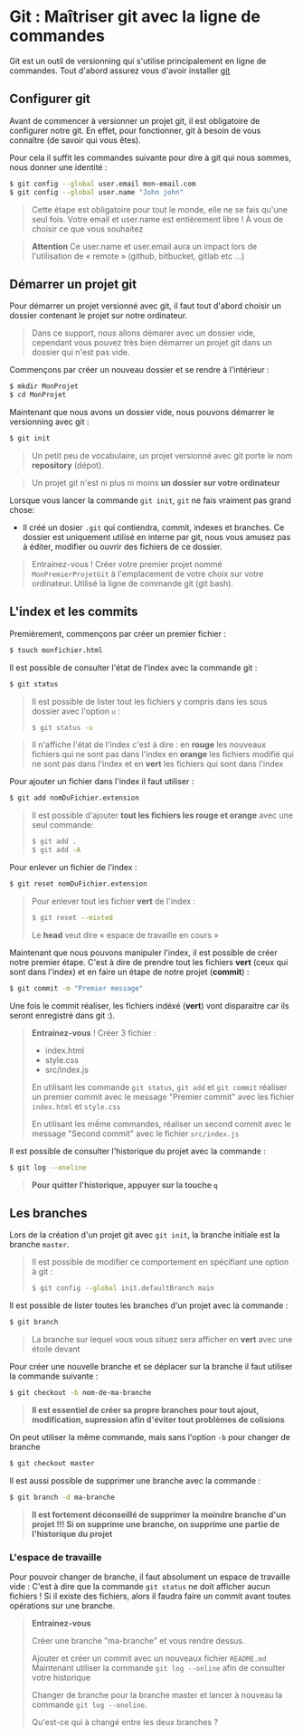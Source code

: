 # Git : Maîtriser git avec la ligne de commandes

Git est un outil de versionning qui s'utilise principalement en ligne de commandes. Tout d'abord assurez vous d'avoir installer [git](https://git-scm.com/downloads)

## Configurer git

Avant de commencer à versionner un projet git, il est obligatoire de configurer notre git. En effet, pour fonctionner, git à besoin de vous connaître (de savoir qui vous êtes).

Pour cela il suffit les commandes suivante pour dire à git qui nous sommes, nous donner une identité :

```bash
$ git config --global user.email mon-email.com
$ git config --global user.name "John john"
```

> Cette étape est obligatoire pour tout le monde, elle ne se fais qu'une seul fois. Votre email et user.name est entièrement libre ! À vous de choisir ce que vous souhaitez

> **Attention** Ce user.name et user.email aura un impact lors de l'utilisation de « remote » (github, bitbucket, gitlab etc ...)

## Démarrer un projet git

Pour démarrer un projet versionné avec git, il faut tout d'abord choisir un dossier contenant le projet sur notre ordinateur.

> Dans ce support, nous allons démarer avec un dossier vide, cependant vous pouvez très bien démarrer un projet git dans un dossier qui n'est pas vide.

Commençons par créer un nouveau dossier et se rendre à l'intérieur :

```bash
$ mkdir MonProjet
$ cd MonProjet
```

Maintenant que nous avons un dossier vide, nous pouvons démarrer le versionning avec git :

```bash
$ git init
```

> Un petit peu de vocabulaire, un projet versionné avec git porte le nom **repository** (dépot).

> Un projet git n'est ni plus ni moins **un dossier sur votre ordinateur**

Lorsque vous lancer la commande `git init`, `git` ne fais vraiment pas grand chose:

- Il créé un dosier `.git` qui contiendra, commit, indexes et branches. Ce dossier est uniquement utilisé en interne par git, nous vous amusez pas à éditer, modifier ou ouvrir des fichiers de ce dossier.

> Entrainez-vous ! Créer votre premier projet nommé `MonPremierProjetGit` à l'emplacement de votre choix sur votre ordinateur. Utilisé la ligne de commande git (git bash).

## L'index et les commits

Premièrement, commençons par créer un premier fichier :

```bash
$ touch monfichier.html
```

Il est possible de consulter l'état de l'index avec la commande git :

```bash
$ git status
```

> Il est possible de lister tout les fichiers y compris dans les sous dossier avec l'option `u` :
>
> ```bash
> $ git status -u
> ```

> Il n'affiche l'état de l'index c'est à dire : en **rouge** les nouveaux fichiers qui ne sont pas dans l'index en **orange** les fichiers modifié qui ne sont pas dans l'index et en **vert** les fichiers qui sont dans l'index

Pour ajouter un fichier dans l'index il faut utiliser :

```bash
$ git add nomDuFichier.extension
```

> Il est possible d'ajouter **tout les fichiers les rouge et orange** avec une seul commande:
>
> ```bash
> $ git add .
> $ git add -A
> ```

Pour enlever un fichier de l'index :

```bash
$ git reset nomDuFichier.extension
```

> Pour enlever tout les fichier **vert** de l'index :
>
> ```bash
> $ git reset --mixted
> ```
>
> Le **head** veut dire « espace de travaille en cours »

Maintenant que nous pouvons manipuler l'index, il est possible de créer notre premier étape. C'est à dire de prendre tout les fichiers **vert** (ceux qui sont dans l'index) et en faire un étape de notre projet (**commit**) :

```bash
$ git commit -m "Premier message"
```

Une fois le commit réaliser, les fichiers indéxé (**vert**) vont disparaitre car ils seront enregistré dans git :).

> **Entrainez-vous** !
> Créer 3 fichier :
>
> - index.html
> - style.css
> - src/index.js
>
> En utilisant les commande `git status`, `git add` et `git commit` réaliser un premier commit avec le message "Premier commit" avec les fichier `index.html` et `style.css`
>
> En utilisant les mếme commandes, réaliser un second commit avec le message "Second commit" avec le fichier `src/index.js`

Il est possible de consulter l'historique du projet avec la commande :

```bash
$ git log --oneline
```

> **Pour quitter l'historique, appuyer sur la touche `q`**

## Les branches

Lors de la création d'un projet git avec `git init`, la branche initiale est la branche `master`.

> Il est possible de modifier ce comportement en spécifiant une option à git :
>
> ```bash
> $ git config --global init.defaultBranch main
> ```

Il est possible de lister toutes les branches d'un projet avec la commande :

```bash
$ git branch
```

> La branche sur lequel vous vous situez sera afficher en **vert** avec une étoile devant

Pour créer une nouvelle branche et se déplacer sur la branche il faut utiliser la commande suivante :

```bash
$ git checkout -b nom-de-ma-branche
```

> **Il est essentiel de créer sa propre branches pour tout ajout, modification, supression afin d'éviter tout problèmes de colisions**

On peut utiliser la même commande, mais sans l'option `-b` pour changer de branche

```bash
$ git checkout master
```

Il est aussi possible de supprimer une branche avec la commande :

```bash
$ git branch -d ma-branche
```

> **Il est fortement déconseillé de supprimer la moindre branche d'un projet !!! Si on supprime une branche, on supprime une partie de l'historique du projet**

### L'espace de travaille

Pour pouvoir changer de branche, il faut absolument un espace de travaille vide : C'est à dire que la commande `git status` ne doit afficher aucun fichiers ! Si il existe des fichiers, alors il faudra faire un commit avant toutes opérations sur une branche.

> **Entrainez-vous**
>
> Créer une branche "ma-branche" et vous rendre dessus.
>
> Ajouter et créer un commit avec un nouveaux fichier `README.md`
> Maintenant utiliser la commande `git log --online` afin de consulter votre historique
>
> Changer de branche pour la branche master et lancer à nouveau la commande `git log --oneline`.
>
> Qu'est-ce qui à changé entre les deux branches ?
